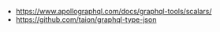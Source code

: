* https://www.apollographql.com/docs/graphql-tools/scalars/
* https://github.com/taion/graphql-type-json
